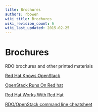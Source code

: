 ```yaml
---
title: Brochures
authors: rbowen
wiki_title: Brochures
wiki_revision_count: 6
wiki_last_updated: 2015-02-25
---
```


# Brochures

RDO brochures and other printed materials

[Red Hat Knows OpenStack](http://openstack.redhat.com/images/brochure/redhat_knows_openstack-portrait-A4.pdf)

[OpenStack Runs On Red hat](http://openstack.redhat.com/images/brochure/openstack_runs_on_redhat-portrait-A4.pdf)

[Red Hat Works With Red Hat](http://openstack.redhat.com/images/brochure/redhat_works_with_openstack-portrait-A4.pdf)

[RDO/OpenStack command line cheatsheet](https://openstack.redhat.com/images/bookmark/rdo_bookmark.pdf)
